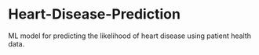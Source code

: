 # Heart-Disease-Prediction
ML model for predicting the likelihood of heart disease using patient health data.
